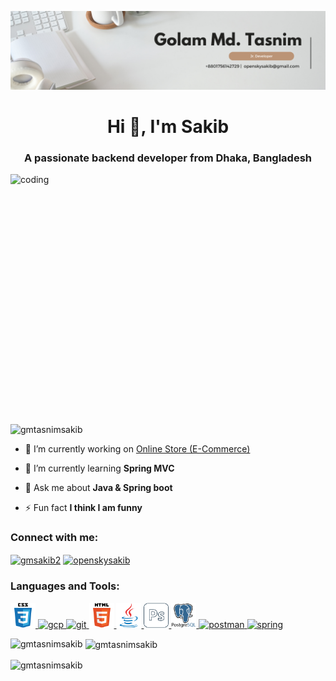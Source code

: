 ![logo](https://github.com/Gmtasnimsakib/Gmtasnimsakib/blob/main/Black%20Gold%20Minimalist%20Elegant%20Business%20LinkedIn%20Banner.png)
<h1 align="center">Hi 👋, I'm Sakib</h1>
<h3 align="center">A passionate backend developer from Dhaka, Bangladesh</h3>

<img align="right" alt="coding" width="550" height="400" src="https://cdn.dribbble.com/users/664063/screenshots/5762572/designer_and_client__dribbble__1.gif">

<p align="left"> <img src="https://komarev.com/ghpvc/?username=gmtasnimsakib&label=Profile%20views&color=0e75b6&style=flat" alt="gmtasnimsakib" /> </p>

- 🔭 I’m currently working on [Online Store (E-Commerce)](https://github.com/Gmtasnimsakib/online-store-api)

- 🌱 I’m currently learning **Spring MVC**

- 💬 Ask me about **Java & Spring boot**

- ⚡ Fun fact **I think I am funny**

<h3 align="left">Connect with me:</h3>
<p align="left">
<a href="https://fb.com/gmsakib2" target="blank"><img align="center" src="https://raw.githubusercontent.com/rahuldkjain/github-profile-readme-generator/master/src/images/icons/Social/facebook.svg" alt="gmsakib2" height="30" width="40" /></a>
<a href="https://www.hackerrank.com/openskysakib" target="blank"><img align="center" src="https://raw.githubusercontent.com/rahuldkjain/github-profile-readme-generator/master/src/images/icons/Social/hackerrank.svg" alt="openskysakib" height="30" width="40" /></a>
</p>

<h3 align="left">Languages and Tools:</h3>
<p align="left"> <a href="https://www.w3schools.com/css/" target="_blank" rel="noreferrer"> <img src="https://raw.githubusercontent.com/devicons/devicon/master/icons/css3/css3-original-wordmark.svg" alt="css3" width="40" height="40"/> </a> <a href="https://cloud.google.com" target="_blank" rel="noreferrer"> <img src="https://www.vectorlogo.zone/logos/google_cloud/google_cloud-icon.svg" alt="gcp" width="40" height="40"/> </a> <a href="https://git-scm.com/" target="_blank" rel="noreferrer"> <img src="https://www.vectorlogo.zone/logos/git-scm/git-scm-icon.svg" alt="git" width="40" height="40"/> </a> <a href="https://www.w3.org/html/" target="_blank" rel="noreferrer"> <img src="https://raw.githubusercontent.com/devicons/devicon/master/icons/html5/html5-original-wordmark.svg" alt="html5" width="40" height="40"/> </a> <a href="https://www.java.com" target="_blank" rel="noreferrer"> <img src="https://raw.githubusercontent.com/devicons/devicon/master/icons/java/java-original.svg" alt="java" width="40" height="40"/> </a> <a href="https://www.photoshop.com/en" target="_blank" rel="noreferrer"> <img src="https://raw.githubusercontent.com/devicons/devicon/master/icons/photoshop/photoshop-line.svg" alt="photoshop" width="40" height="40"/> </a> <a href="https://www.postgresql.org" target="_blank" rel="noreferrer"> <img src="https://raw.githubusercontent.com/devicons/devicon/master/icons/postgresql/postgresql-original-wordmark.svg" alt="postgresql" width="40" height="40"/> </a> <a href="https://postman.com" target="_blank" rel="noreferrer"> <img src="https://www.vectorlogo.zone/logos/getpostman/getpostman-icon.svg" alt="postman" width="40" height="40"/> </a> <a href="https://spring.io/" target="_blank" rel="noreferrer"> <img src="https://www.vectorlogo.zone/logos/springio/springio-icon.svg" alt="spring" width="40" height="40"/> </a> </p>

<p><img align="left" src="https://github-readme-stats.vercel.app/api/top-langs?username=gmtasnimsakib&show_icons=true&locale=en&layout=compact" alt="gmtasnimsakib" /></p>

<p>&nbsp;<img align="center" src="https://github-readme-stats.vercel.app/api?username=gmtasnimsakib&show_icons=true&locale=en" alt="gmtasnimsakib" /></p>

<p><img align="center" src="https://github-readme-streak-stats.herokuapp.com/?user=gmtasnimsakib&" alt="gmtasnimsakib" /></p>

